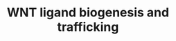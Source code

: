 ---
annotations:
- id: PW:0000008
  parent: signaling pathway
  type: Pathway Ontology
  value: Wnt signaling pathway
authors:
- ReactomeTeam
- Anwesha
- Fehrhart
description: '19 WNT proteins have been identified in human cells.  The WNTs are members
  of a conserved metazoan family of secreted morphogens that activate several signaling
  pathways in the responding cell: the canonical (beta-catenin) WNT signaling cascade
  and several non-canonical pathways, including the planar cell polarity (PCP), the
  regulation of intracellular calcium signaling and  activation of JNK kinases.  WNT
  proteins exist in a gradient outside the secreting cell and are able to act over
  both short and long ranges to promote proliferation, changes in cell migration and
  polarity and tissue homeostasis, among others (reviewed in Saito-Diaz et al, 2012;
  Willert and Nusse, 2012).  <br><br><br>The WNTs are ~40kDa proteins with 23 conserved
  cysteine residues in the N-terminal that may form intramolecular disulphide bonds.
  They also contain an N-terminal signal sequence and a number of N-linked glycosylation
  sites (Janda et al, 2012). In addition to being glycosylated, WNTs are also lipid-modified
  in the endoplasmic reticulum by a WNT-specific O-acyl-transferase, Porcupine (PORCN),
  contributing to their characteristic hydrophobicity.  PORCN-dependent palmitoylation
  is required for the secretion of WNT as well as its signaling activity, as either
  depletion of PORCN or mutation of the conserved serine acylation site results in
  the intracellular accumulation of WNT ligand (Takada et al, 2006; Barrott et al,
  2011; Biechele et al, 2011; reviewed in Willert and Nusse, 2012).<br><br><br>Secretion
  of WNT requires a number of other dedicated factors including the sorting receptor
  Wntless (WLS) (also knownas Evi, Sprinter, and GPR177), which binds WNT and escorts
  it to the cell surface (Banziger et al, 2006; Bartscherer et al, 2006; Goodman et
  al, 2006).  A WNT-specific retromer containing SNX3 is subsequently required for
  the recycling of WLS back to the Golgi (reviewed in Herr et al, 2012; Johannes and
  Wunder,  2011).   Once at the cell surface, WNT makes extensive contacts with components
  of the extracellular matrix such as heparan sulphate proteoglycans (HSPGs) and may
  be bound by any of a number of regulatory proteins, including WIFs and SFRPs. The
  diffusion of the WNT ligand may be aided by its packing either into WNT multimers,
  exosomes or onto lipoprotein particles to shield the hydrophobic lipid adducts from
  the aqueous extracellular environment (Gross et al, 2012; Luga et al, 2012, Korkut
  et al, 2009; reviewed in Willert and Nusse, 2012).<br><br >  View original pathway
  at:[http://www.reactome.org/PathwayBrowser/#DIAGRAM=3238698 Reactome].'
last-edited: 2018-10-31
organisms:
- Homo sapiens
redirect_from:
- /index.php/Pathway:WP2790
- /instance/WP2790
revision: null
schema-jsonld:
- '@context': https://schema.org/
  '@id': https://wikipathways.github.io/pathways/WP2790.html
  '@type': Dataset
  creator:
    '@type': Organization
    name: WikiPathways
  description: '19 WNT proteins have been identified in human cells.  The WNTs are
    members of a conserved metazoan family of secreted morphogens that activate several
    signaling pathways in the responding cell: the canonical (beta-catenin) WNT signaling
    cascade and several non-canonical pathways, including the planar cell polarity
    (PCP), the regulation of intracellular calcium signaling and  activation of JNK
    kinases.  WNT proteins exist in a gradient outside the secreting cell and are
    able to act over both short and long ranges to promote proliferation, changes
    in cell migration and polarity and tissue homeostasis, among others (reviewed
    in Saito-Diaz et al, 2012; Willert and Nusse, 2012).  <br><br><br>The WNTs are
    ~40kDa proteins with 23 conserved cysteine residues in the N-terminal that may
    form intramolecular disulphide bonds. They also contain an N-terminal signal sequence
    and a number of N-linked glycosylation sites (Janda et al, 2012). In addition
    to being glycosylated, WNTs are also lipid-modified in the endoplasmic reticulum
    by a WNT-specific O-acyl-transferase, Porcupine (PORCN), contributing to their
    characteristic hydrophobicity.  PORCN-dependent palmitoylation is required for
    the secretion of WNT as well as its signaling activity, as either depletion of
    PORCN or mutation of the conserved serine acylation site results in the intracellular
    accumulation of WNT ligand (Takada et al, 2006; Barrott et al, 2011; Biechele
    et al, 2011; reviewed in Willert and Nusse, 2012).<br><br><br>Secretion of WNT
    requires a number of other dedicated factors including the sorting receptor Wntless
    (WLS) (also knownas Evi, Sprinter, and GPR177), which binds WNT and escorts it
    to the cell surface (Banziger et al, 2006; Bartscherer et al, 2006; Goodman et
    al, 2006).  A WNT-specific retromer containing SNX3 is subsequently required for
    the recycling of WLS back to the Golgi (reviewed in Herr et al, 2012; Johannes
    and Wunder,  2011).   Once at the cell surface, WNT makes extensive contacts with
    components of the extracellular matrix such as heparan sulphate proteoglycans
    (HSPGs) and may be bound by any of a number of regulatory proteins, including
    WIFs and SFRPs. The diffusion of the WNT ligand may be aided by its packing either
    into WNT multimers, exosomes or onto lipoprotein particles to shield the hydrophobic
    lipid adducts from the aqueous extracellular environment (Gross et al, 2012; Luga
    et al, 2012, Korkut et al, 2009; reviewed in Willert and Nusse, 2012).<br><br
    >  View original pathway at:[http://www.reactome.org/PathwayBrowser/#DIAGRAM=3238698
    Reactome].'
  keywords:
  - ''
  - CoA-SH
  - LGK974
  - N-glycosylated WNTs
  - 'N4GlycoAsn-PalmS WNT1 '
  - 'N4GlycoAsn-PalmS WNT10A '
  - 'N4GlycoAsn-PalmS WNT10B '
  - 'N4GlycoAsn-PalmS WNT11 '
  - 'N4GlycoAsn-PalmS WNT16 '
  - 'N4GlycoAsn-PalmS WNT2 '
  - 'N4GlycoAsn-PalmS WNT2B(1-391) '
  - 'N4GlycoAsn-PalmS WNT3 '
  - 'N4GlycoAsn-PalmS WNT3A '
  - 'N4GlycoAsn-PalmS WNT4 '
  - 'N4GlycoAsn-PalmS WNT5A(36-380) '
  - 'N4GlycoAsn-PalmS WNT5B '
  - 'N4GlycoAsn-PalmS WNT6 '
  - 'N4GlycoAsn-PalmS WNT7A '
  - 'N4GlycoAsn-PalmS WNT7B '
  - 'N4GlycoAsn-PalmS WNT8A '
  - 'N4GlycoAsn-PalmS WNT8B '
  - 'N4GlycoAsn-PalmS WNT9A '
  - 'N4GlycoAsn-PalmS WNT9B '
  - 'N4GlycoAsn-WNT1 '
  - 'N4GlycoAsn-WNT10A '
  - 'N4GlycoAsn-WNT10B '
  - 'N4GlycoAsn-WNT11 '
  - 'N4GlycoAsn-WNT16 '
  - 'N4GlycoAsn-WNT2 '
  - 'N4GlycoAsn-WNT2B(1-391) '
  - 'N4GlycoAsn-WNT3 '
  - 'N4GlycoAsn-WNT3A '
  - 'N4GlycoAsn-WNT4 '
  - 'N4GlycoAsn-WNT5A(36-380) '
  - 'N4GlycoAsn-WNT5B '
  - 'N4GlycoAsn-WNT6 '
  - 'N4GlycoAsn-WNT7A '
  - 'N4GlycoAsn-WNT7B '
  - 'N4GlycoAsn-WNT8A '
  - 'N4GlycoAsn-WNT8B '
  - 'N4GlycoAsn-WNT9A '
  - 'N4GlycoAsn-WNT9B '
  - PORCN
  - 'PORCN '
  - PORCN:LGK974
  - SNX3
  - 'SNX3 '
  - TMED5
  - 'VPS26A '
  - 'VPS29 '
  - 'VPS35 '
  - VPS35:VPS29:VPS26
  - WLS
  - 'WLS '
  - WLS:WNT
  - WLS:retromer
  - 'WNT1 '
  - 'WNT10A '
  - 'WNT10B '
  - 'WNT11 '
  - 'WNT16 '
  - 'WNT2 '
  - 'WNT2B(1-391) '
  - 'WNT3 '
  - 'WNT3A '
  - 'WNT4 '
  - 'WNT5A(36-380) '
  - 'WNT5B '
  - 'WNT6 '
  - 'WNT7A '
  - 'WNT7B '
  - 'WNT8A '
  - 'WNT8B '
  - 'WNT9A '
  - 'WNT9B '
  - WNTs
  - palmitoleoyl-CoA
  - palmitoleyl-N-glycosylated WNTs
  - unglycosylated WNTs
  license: CC0
  name: WNT ligand biogenesis and trafficking
seo: CreativeWork
title: WNT ligand biogenesis and trafficking
wpid: WP2790
---